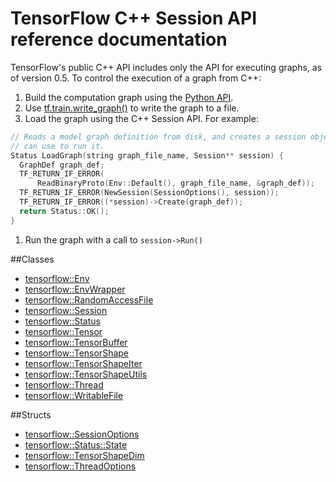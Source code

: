 # TensorFlow C++ Session API reference documentation

TensorFlow's public C++ API includes only the API for executing graphs, as of
version 0.5. To control the execution of a graph from C++:

1. Build the computation graph using the [Python API](../python/).
1. Use [tf.train.write_graph()](../python/train.md?cl=head#write_graph) to
write the graph to a file.
1. Load the graph using the C++ Session API. For example:

  ```c++
  // Reads a model graph definition from disk, and creates a session object you
  // can use to run it.
  Status LoadGraph(string graph_file_name, Session** session) {
    GraphDef graph_def;
    TF_RETURN_IF_ERROR(
        ReadBinaryProto(Env::Default(), graph_file_name, &graph_def));
    TF_RETURN_IF_ERROR(NewSession(SessionOptions(), session));
    TF_RETURN_IF_ERROR((*session)->Create(graph_def));
    return Status::OK();
  }
```

1. Run the graph with a call to `session->Run()`


##Classes

* [tensorflow::Env](ClassEnv.md)
* [tensorflow::EnvWrapper](ClassEnvWrapper.md)
* [tensorflow::RandomAccessFile](ClassRandomAccessFile.md)
* [tensorflow::Session](ClassSession.md)
* [tensorflow::Status](ClassStatus.md)
* [tensorflow::Tensor](ClassTensor.md)
* [tensorflow::TensorBuffer](ClassTensorBuffer.md)
* [tensorflow::TensorShape](ClassTensorShape.md)
* [tensorflow::TensorShapeIter](ClassTensorShapeIter.md)
* [tensorflow::TensorShapeUtils](ClassTensorShapeUtils.md)
* [tensorflow::Thread](ClassThread.md)
* [tensorflow::WritableFile](ClassWritableFile.md)

##Structs

* [tensorflow::SessionOptions](StructSessionOptions.md)
* [tensorflow::Status::State](StructState.md)
* [tensorflow::TensorShapeDim](StructTensorShapeDim.md)
* [tensorflow::ThreadOptions](StructThreadOptions.md)


<div class='sections-order' style="display: none;">
<!--
<!-- ClassEnv.md -->
<!-- ClassEnvWrapper.md -->
<!-- ClassRandomAccessFile.md -->
<!-- ClassSession.md -->
<!-- ClassStatus.md -->
<!-- ClassTensor.md -->
<!-- ClassTensorBuffer.md -->
<!-- ClassTensorShape.md -->
<!-- ClassTensorShapeIter.md -->
<!-- ClassTensorShapeUtils.md -->
<!-- ClassThread.md -->
<!-- ClassWritableFile.md -->
<!-- StructSessionOptions.md -->
<!-- StructState.md -->
<!-- StructTensorShapeDim.md -->
<!-- StructThreadOptions.md -->
-->
</div>






